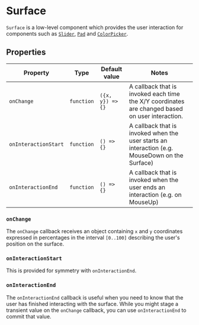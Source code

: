 # Surface

`Surface` is a low-level component which provides the user interaction for components such as [`Slider`](../Slider/README.md), [`Pad`](../Pad/README.md) and [`ColorPicker`](../ColorPicker/README.md).

## Properties

Property | Type | Default value | Notes
-------- | ---- | ------------- | -----
`onChange` | `function` | `({x, y}) => {}` | A callback that is invoked each time the X/Y coordinates are changed based on user interaction.
`onInteractionStart` | `function` | `() => {}` | A callback that is invoked when the user starts an interaction (e.g. MouseDown on the Surface)
`onInteractionEnd` | `function` | `() => {}` | A callback that is invoked when the user ends an interaction (e.g. on MouseUp)

### `onChange`

The `onChange` callback receives an object containing `x` and `y` coordinates expressed in percentages in the interval `[0..100]` describing the user's position on the surface.

### `onInteractionStart`

This is provided for symmetry with `onInteractionEnd`.

### `onInteractionEnd`

The `onInteractionEnd` callback is useful when you need to know that the user has finished interacting with the surface. While you might stage a transient value on the `onChange` callback, you can use `onInteractionEnd` to commit that value.

